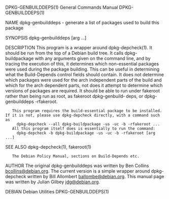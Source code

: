 DPKG-GENBUILDDEPS(1)                                          General Commands Manual                                         DPKG-GENBUILDDEPS(1)

NAME
       dpkg-genbuilddeps - generate a list of packages used to build this package

SYNOPSIS
       dpkg-genbuilddeps [arg ...]

DESCRIPTION
       This  program is a wrapper around dpkg-depcheck(1).  It should be run from the top of a Debian build tree.  It calls dpkg-buildpackage with
       any arguments given on the command line, and by tracing the execution of this, it determines which non-essential packages were used  during
       the package building.  This can be useful in determining what the Build-Depends control fields should contain.  It does not determine which
       packages were used for the arch independent parts of the build and which for the arch dependent parts, not does  it  attempt  to  determine
       which versions of packages are required.  It should be able to run under fakeroot rather than being run as root, as fakeroot dpkg-genbuild‐
       deps, or dpkg-genbuilddeps -rfakeroot.

       This program requires the build-essential package to be installed.  If it is not, please use dpkg-depcheck directly, with a command such as
         dpkg-depcheck --all dpkg-buildpackage -us -uc -b -rfakeroot ...
       All this program itself does is essentially to run the command:
         dpkg-depcheck -b dpkg-buildpackage -us -uc -b -rfakeroot [arg ...]

SEE ALSO
       dpkg-depcheck(1), fakeroot(1)

       The Debian Policy Manual, sections on Build-Depends etc.

AUTHOR
       The original dpkg-genbuilddeps was written by Ben Collins <bcollins@debian.org>.  The current version is  a  simple  wrapper  around  dpkg-
       depcheck written by Bill Allombert <ballombe@debian.org>.  This manual page was written by Julian Gilbey <jdg@debian.org>.

DEBIAN                                                           Debian Utilities                                             DPKG-GENBUILDDEPS(1)
